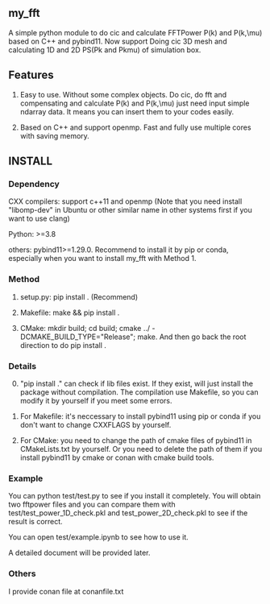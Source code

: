## my_fft
A simple python module to do cic and calculate FFTPower P(k) and P(k,\mu) based on C++ and pybind11. Now support Doing cic 3D mesh and calculating 1D and 2D PS(Pk and Pkmu) of simulation box.

## Features 
1. Easy to use. Without some complex objects. Do cic, do fft and compensating and calculate P(k) and P(k,\mu) just need input simple ndarray data. It means you can insert them to your codes easily.

2. Based on C++ and support openmp. Fast and fully use multiple cores with saving memory.

## INSTALL 

### Dependency
CXX compilers: support c++11 and openmp (Note that you need install "libomp-dev" in Ubuntu or other similar name in other systems first if you want to use clang)

Python: >=3.8

others: pybind11>=1.29.0. Recommend to install it by pip or conda, especially when you want to install my_fft with Method 1.

### Method 
1. setup.py: pip install . (Recommend)

2. Makefile: make && pip install .

3. CMake: mkdir build; cd build; cmake ../ -DCMAKE_BUILD_TYPE="Release"; make. And then go back the root direction to do pip install .

### Details 
0. "pip install ." can check if lib files exist. If they exist, will just install the package without compilation. The compilation use Makefile, so you can modify it by yourself if you meet some errors.

1. For Makefile: it's neccessary to install pybind11 using pip or conda if you don't want to change CXXFLAGS by yourself.

2. For CMake: you need to change the path of cmake files of pybind11 in CMakeLists.txt by yourself. Or you need to delete the path of them if you install pybind11 by cmake or conan with cmake build tools.

### Example 
You can python test/test.py to see if you install it completely. You will obtain two fftpower files and you can compare them with test/test_power_1D_check.pkl and test_power_2D_check.pkl to see if the result is correct.

You can open test/example.ipynb to see how to use it. 

A detailed document will be provided later.

### Others 
I provide conan file at conanfile.txt 